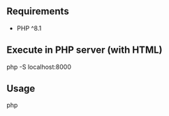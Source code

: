 ## Requirements

- PHP ^8.1

## Execute in PHP server (with HTML)

php -S localhost:8000

## Usage

php 